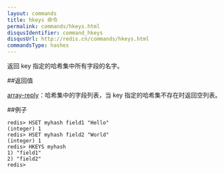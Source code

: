 ```yaml
---
layout: commands
title: hkeys 命令
permalink: commands/hkeys.html
disqusIdentifier: command_hkeys
disqusUrl: http://redis.cn/commands/hkeys.html
commandsType: hashes
---
```


返回 key 指定的哈希集中所有字段的名字。

##返回值

[array-reply](/topics/protocol.html#array-reply)：哈希集中的字段列表，当 key 指定的哈希集不存在时返回空列表。

##例子

	redis> HSET myhash field1 "Hello"
	(integer) 1
	redis> HSET myhash field2 "World"
	(integer) 1
	redis> HKEYS myhash
	1) "field1"
	2) "field2"
	redis> 